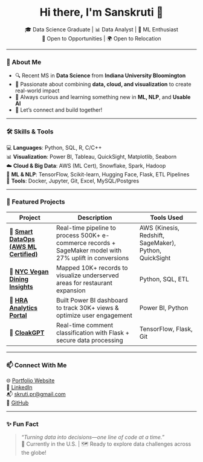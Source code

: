 <!-- Add a banner image to make your profile visually appealing -->


<h1 align="center">Hi there, I'm Sanskruti 👋</h1>
<p align="center">
  🎓 Data Science Graduate | 📊 Data Analyst | 🧠 ML Enthusiast  
  <br>
  💼 Open to Opportunities | 🌍 Open to Relocation
</p>

---

### 🌟 About Me

- 🔍 Recent MS in **Data Science** from **Indiana University Bloomington**
- 🧠 Passionate about combining **data, cloud, and visualization** to create real-world impact
- 💬 Always curious and learning something new in **ML, NLP**, and **Usable AI**
- 🤝 Let’s connect and build together!

---

### 🛠️ Skills & Tools

💻 **Languages**: Python, SQL, R, C/C++  
📊 **Visualization**: Power BI, Tableau, QuickSight, Matplotlib, Seaborn  
☁️ **Cloud & Big Data**: AWS (ML Cert), Snowflake, Spark, Hadoop  
🧪 **ML & NLP**: TensorFlow, Scikit-learn, Hugging Face, Flask, ETL Pipelines  
🧰 **Tools**: Docker, Jupyter, Git, Excel, MySQL/Postgres

---

### 🚀 Featured Projects

| Project | Description | Tools Used |
|--------|-------------|------------|
| 🔹 [**Smart DataOps (AWS ML Certified)**](https://github.com/sanskruti-git/Smart-DataOps-AWS) | Real-time pipeline to process 500K+ e-commerce records + SageMaker model with 27% uplift in conversions | AWS (Kinesis, Redshift, SageMaker), Python, QuickSight |
| 🔹 [**NYC Vegan Dining Insights**](https://github.com/sanskruti-git/Smart-DataOps-AWS) | Mapped 10K+ records to visualize underserved areas for restaurant expansion | Python, SQL, ETL |
| 🔹 [**HRA Analytics Portal**](https://github.com/sanskruti-git/HRA-Portal-Dashboard) | Built Power BI dashboard to track 30K+ views & optimize user engagement | Power BI, Python |
| 🔹 [**CloakGPT**](https://github.com/sanskruti-git/CloakGPT) | Real-time comment classification with Flask + secure data processing | TensorFlow, Flask, Git |

---


### 📫 Connect With Me

🌐 [Portfolio Website](https://www.datascienceportfol.io/srajanka)  
💼 [LinkedIn](https://www.linkedin.com/in/rsanskruti)  
📬 skruti.pr@gmail.com  
🐙 [GitHub](https://github.com/sanskruti-git)

---

### ✨ Fun Fact
> _“Turning data into decisions—one line of code at a time.”_  
📍 Currently in the U.S. | 🗺️ Ready to explore data challenges across the globe!

